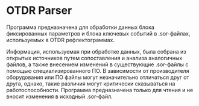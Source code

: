 # OTDR Parser
Программа предназначена для обработки данных блока фиксированных параметров и блока ключевых событий в .sor-файлах, используемых в OTDR рефлектограммах.

Информация, используемая при обработке данных, была собрана из открытых источников путем сопоставления и анализа аналогичных файлов, а также внесением изменений в существующие .sor-файлы с помощью специализированного ПО.
В зависимости от производителя оборудования или ПО файлы могут незначительно отличаться друг от друга, однако, такие различия могут критически сказываться на работоспособности.
Программа предназначена только для чтения и не вносит изменения в исходный .sor-файл.
